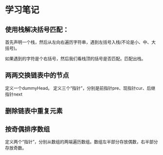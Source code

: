 # 学习笔记

## 使用栈解决括号匹配：

首先声明一个栈，然后从左向右遍历字符串，遇到左括号入栈(不论是小、中、大括号)。

如果遇到的字符是个右括号，然后我们看栈顶的括号是否匹配。匹配出栈。

## 两两交换链表中的节点
定义一个dummyHead。
定义三个“指针”，分别是前指针pre、现指针cur、后继指针next

## 删除链表中重复元素

## 按奇偶排序数组
定义两个“指针”，分别从数组的两端遍历数组。数组左半部分存放偶数，右半部分存放奇数。





